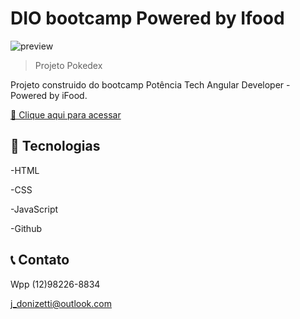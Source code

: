 # DIO bootcamp Powered by Ifood

![preview](./preview.PNG)

> Projeto Pokedex

Projeto construido do bootcamp Potência Tech Angular Developer - Powered by iFood.

[🔗 Clique aqui para acessar](https://jmdonizetti.github.io/pokedex)



## 🔧 Tecnologias

-HTML

-CSS

-JavaScript

-Github

## 📞 Contato

Wpp (12)98226-8834

j_donizetti@outlook.com
